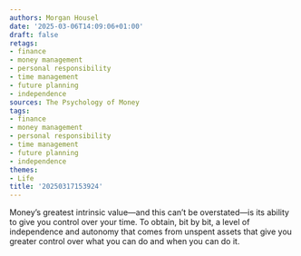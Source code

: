 ```yaml
---
authors: Morgan Housel
date: '2025-03-06T14:09:06+01:00'
draft: false
retags:
- finance
- money management
- personal responsibility
- time management
- future planning
- independence
sources: The Psychology of Money
tags:
- finance
- money management
- personal responsibility
- time management
- future planning
- independence
themes:
- Life
title: '20250317153924'
---
```


Money’s greatest intrinsic value—and this can’t be overstated—is its ability to give you control over your time. To
obtain, bit by bit, a level of independence and autonomy that comes from unspent assets that give you greater control
over what you can do and when you can do it.